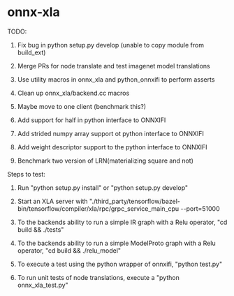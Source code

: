 # onnx-xla

TODO:

1. Fix bug in python setup.py develop (unable to copy module from build_ext)

2. Merge PRs for node translate and test imagenet model translations

3. Use utility macros in onnx_xla and python_onnxifi to perform asserts

4. Clean up onnx_xla/backend.cc macros

5. Maybe move to one client (benchmark this?)

6. Add support for half in python interface to ONNXIFI

7. Add strided numpy array support ot python interface to ONNXIFI

8. Add weight descriptor support to the python interface to ONNXIFI

9. Benchmark two version of LRN(materializing square and not)

Steps to test:

1. Run "python setup.py install" or "python setup.py develop"

2. Start an XLA server with "./third_party/tensorflow/bazel-bin/tensorflow/compiler/xla/rpc/grpc_service_main_cpu --port=51000

3. To the backends ability to run a simple IR graph with a Relu operator, "cd build && ./tests"

4. To the backends ability to run a simple ModelProto graph with a Relu operator, "cd build && ./relu_model" 

5. To execute a test using the python wrapper of onnxifi, "python test.py"

6. To run unit tests of node translations, execute a "python onnx_xla_test.py"

